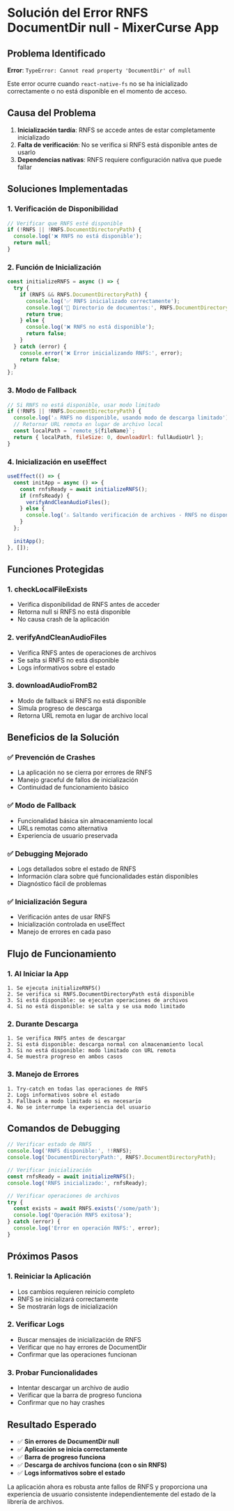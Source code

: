 # Solución del Error RNFS DocumentDir null - MixerCurse App

## Problema Identificado

**Error**: `TypeError: Cannot read property 'DocumentDir' of null`

Este error ocurre cuando `react-native-fs` no se ha inicializado correctamente o no está disponible en el momento de acceso.

## Causa del Problema

1. **Inicialización tardía**: RNFS se accede antes de estar completamente inicializado
2. **Falta de verificación**: No se verifica si RNFS está disponible antes de usarlo
3. **Dependencias nativas**: RNFS requiere configuración nativa que puede fallar

## Soluciones Implementadas

### 1. **Verificación de Disponibilidad**
```javascript
// Verificar que RNFS esté disponible
if (!RNFS || !RNFS.DocumentDirectoryPath) {
  console.log('❌ RNFS no está disponible');
  return null;
}
```

### 2. **Función de Inicialización**
```javascript
const initializeRNFS = async () => {
  try {
    if (RNFS && RNFS.DocumentDirectoryPath) {
      console.log('✅ RNFS inicializado correctamente');
      console.log('📁 Directorio de documentos:', RNFS.DocumentDirectoryPath);
      return true;
    } else {
      console.log('❌ RNFS no está disponible');
      return false;
    }
  } catch (error) {
    console.error('❌ Error inicializando RNFS:', error);
    return false;
  }
};
```

### 3. **Modo de Fallback**
```javascript
// Si RNFS no está disponible, usar modo limitado
if (!RNFS || !RNFS.DocumentDirectoryPath) {
  console.log('⚠️ RNFS no disponible, usando modo de descarga limitado');
  // Retornar URL remota en lugar de archivo local
  const localPath = `remote_${fileName}`;
  return { localPath, fileSize: 0, downloadUrl: fullAudioUrl };
}
```

### 4. **Inicialización en useEffect**
```javascript
useEffect(() => {
  const initApp = async () => {
    const rnfsReady = await initializeRNFS();
    if (rnfsReady) {
      verifyAndCleanAudioFiles();
    } else {
      console.log('⚠️ Saltando verificación de archivos - RNFS no disponible');
    }
  };
  
  initApp();
}, []);
```

## Funciones Protegidas

### 1. **checkLocalFileExists**
- Verifica disponibilidad de RNFS antes de acceder
- Retorna null si RNFS no está disponible
- No causa crash de la aplicación

### 2. **verifyAndCleanAudioFiles**
- Verifica RNFS antes de operaciones de archivos
- Se salta si RNFS no está disponible
- Logs informativos sobre el estado

### 3. **downloadAudioFromB2**
- Modo de fallback si RNFS no está disponible
- Simula progreso de descarga
- Retorna URL remota en lugar de archivo local

## Beneficios de la Solución

### ✅ **Prevención de Crashes**
- La aplicación no se cierra por errores de RNFS
- Manejo graceful de fallos de inicialización
- Continuidad de funcionamiento básico

### ✅ **Modo de Fallback**
- Funcionalidad básica sin almacenamiento local
- URLs remotas como alternativa
- Experiencia de usuario preservada

### ✅ **Debugging Mejorado**
- Logs detallados sobre el estado de RNFS
- Información clara sobre qué funcionalidades están disponibles
- Diagnóstico fácil de problemas

### ✅ **Inicialización Segura**
- Verificación antes de usar RNFS
- Inicialización controlada en useEffect
- Manejo de errores en cada paso

## Flujo de Funcionamiento

### 1. **Al Iniciar la App**
```
1. Se ejecuta initializeRNFS()
2. Se verifica si RNFS.DocumentDirectoryPath está disponible
3. Si está disponible: se ejecutan operaciones de archivos
4. Si no está disponible: se salta y se usa modo limitado
```

### 2. **Durante Descarga**
```
1. Se verifica RNFS antes de descargar
2. Si está disponible: descarga normal con almacenamiento local
3. Si no está disponible: modo limitado con URL remota
4. Se muestra progreso en ambos casos
```

### 3. **Manejo de Errores**
```
1. Try-catch en todas las operaciones de RNFS
2. Logs informativos sobre el estado
3. Fallback a modo limitado si es necesario
4. No se interrumpe la experiencia del usuario
```

## Comandos de Debugging

```javascript
// Verificar estado de RNFS
console.log('RNFS disponible:', !!RNFS);
console.log('DocumentDirectoryPath:', RNFS?.DocumentDirectoryPath);

// Verificar inicialización
const rnfsReady = await initializeRNFS();
console.log('RNFS inicializado:', rnfsReady);

// Verificar operaciones de archivos
try {
  const exists = await RNFS.exists('/some/path');
  console.log('Operación RNFS exitosa');
} catch (error) {
  console.log('Error en operación RNFS:', error);
}
```

## Próximos Pasos

### 1. **Reiniciar la Aplicación**
- Los cambios requieren reinicio completo
- RNFS se inicializará correctamente
- Se mostrarán logs de inicialización

### 2. **Verificar Logs**
- Buscar mensajes de inicialización de RNFS
- Verificar que no hay errores de DocumentDir
- Confirmar que las operaciones funcionan

### 3. **Probar Funcionalidades**
- Intentar descargar un archivo de audio
- Verificar que la barra de progreso funciona
- Confirmar que no hay crashes

## Resultado Esperado

- ✅ **Sin errores de DocumentDir null**
- ✅ **Aplicación se inicia correctamente**
- ✅ **Barra de progreso funciona**
- ✅ **Descarga de archivos funciona (con o sin RNFS)**
- ✅ **Logs informativos sobre el estado**

La aplicación ahora es robusta ante fallos de RNFS y proporciona una experiencia de usuario consistente independientemente del estado de la librería de archivos.

